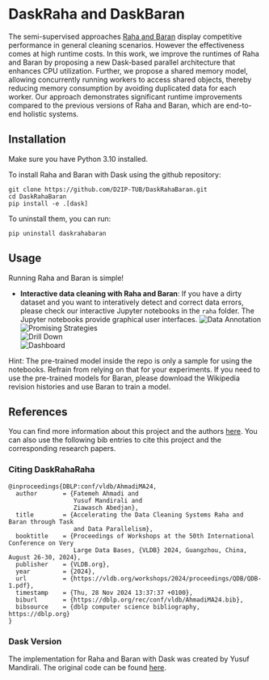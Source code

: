 # DaskRaha and DaskBaran

The semi-supervised approaches [Raha and Baran](https://github.com/BigDaMa/raha) display competitive performance in general cleaning scenarios. However the effectiveness comes at high runtime costs.
In this work, we improve the runtimes of Raha and Baran by proposing a new Dask-based parallel architecture that enhances CPU utilization. Further, we propose a shared memory model, allowing concurrently running workers to access shared objects, thereby reducing memory consumption by avoiding duplicated data for each worker. Our approach demonstrates significant runtime improvements compared to the previous versions of Raha and Baran, which are end-to-end holistic systems.


## Installation

Make sure you have Python 3.10 installed.

To install Raha and Baran with Dask using the github repository:
```console
git clone https://github.com/D2IP-TUB/DaskRahaBaran.git
cd DaskRahaBaran
pip install -e .[dask]
```

To uninstall them, you can run:
```console
pip uninstall daskrahabaran
```

## Usage
Running Raha and Baran is simple!
   - **Interactive data cleaning with Raha and Baran**: If you have a dirty dataset and you want to interatively detect and correct data errors, please check our interactive Jupyter notebooks in the `raha` folder. The Jupyter notebooks provide graphical user interfaces.
   ![Data Annotation](pictures/ui.png)   
   ![Promising Strategies](pictures/ui_strategies.png)   
   ![Drill Down](pictures/ui_clusters.png)   
   ![Dashboard](pictures/ui_dashboard.png) 
   
Hint:
The pre-trained model inside the repo is only a sample for using the notebooks. Refrain from relying on that for your experiments. If you need to use the pre-trained models for Baran, please download the Wikipedia revision histories and use Baran to train a model.

## References
You can find more information about this project and the authors [here](https://vldb.org/workshops/2024/proceedings/QDB/QDB-1.pdf). You can also use the following bib entries to cite this project and the corresponding research papers.

### Citing DaskRahaRaha
```
@inproceedings{DBLP:conf/vldb/AhmadiMA24,
  author       = {Fatemeh Ahmadi and
                  Yusuf Mandirali and
                  Ziawasch Abedjan},
  title        = {Accelerating the Data Cleaning Systems Raha and Baran through Task
                  and Data Parallelism},
  booktitle    = {Proceedings of Workshops at the 50th International Conference on Very
                  Large Data Bases, {VLDB} 2024, Guangzhou, China, August 26-30, 2024},
  publisher    = {VLDB.org},
  year         = {2024},
  url          = {https://vldb.org/workshops/2024/proceedings/QDB/QDB-1.pdf},
  timestamp    = {Thu, 28 Nov 2024 13:37:37 +0100},
  biburl       = {https://dblp.org/rec/conf/vldb/AhmadiMA24.bib},
  bibsource    = {dblp computer science bibliography, https://dblp.org}
}
```

### Dask Version
The implementation for Raha and Baran with Dask was created by Yusuf Mandirali. The original code can be found [here](https://github.com/yimlyim/DaskRaha).
